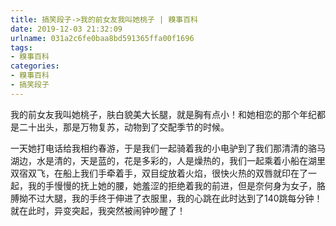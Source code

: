 ```yaml
---
title: 搞笑段子->我的前女友我叫她桃子 | 糗事百科
date: 2019-12-03 21:32:09
urlname: 031a2c6fe0baa8bd591365ffa00f1696
tags: 
- 糗事百科
categories:
- 糗事百科
- 搞笑段子
---
```

我的前女友我叫她桃子，肤白貌美大长腿，就是胸有点小！和她相恋的那个年纪都是二十出头，那是万物复苏，动物到了交配季节的时候。

一天她打电话给我相约春游，于是我们一起骑着我的小电驴到了我们那清清的骆马湖边，水是清的，天是蓝的，花是多彩的，人是燥热的，我们一起乘着小船在湖里双宿双飞，在船上我们手牵着手，双目绽放着火焰，很快火热的双唇就印在了一起，我的手慢慢的抚上她的腰，她羞涩的拒绝着我的前进，但是奈何身为女子，胳膊拗不过大腿，我的手终于伸进了衣服里，我的心跳在此时达到了140跳每分钟！就在此时，异变突起，我突然被闹钟吵醒了！


